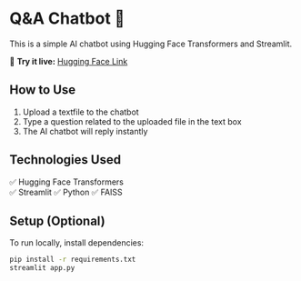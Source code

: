 # Q&A Chatbot 🤖

This is a simple AI chatbot using Hugging Face Transformers and Streamlit.  

🔗 **Try it live:** [Hugging Face Link](https://huggingface.co/spaces/ven12345678/qna-chatbot)  

## How to Use  
1. Upload a textfile to the chatbot
2. Type a question related to the uploaded file in the text box  
3. The AI chatbot will reply instantly  

## Technologies Used  
✅ Hugging Face Transformers  
✅ Streamlit
✅ Python
✅ FAISS

## Setup (Optional)  
To run locally, install dependencies:  
```bash
pip install -r requirements.txt
streamlit app.py
